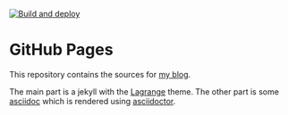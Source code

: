 [![Build and deploy](https://github.com/rubenhoenle/rubenhoenle.github.io/actions/workflows/build.yaml/badge.svg?branch=main)](https://github.com/rubenhoenle/rubenhoenle.github.io/actions/workflows/build.yaml)

# GitHub Pages
This repository contains the sources for [my blog](https://hoenle.xyz).

The main part is a jekyll with the [Lagrange](https://github.com/LeNPaul/Lagrange) theme. 
The other part is some [asciidoc](https://asciidoc.org/) which is rendered using [asciidoctor](https://asciidoctor.org/).

